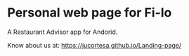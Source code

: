 # Personal web page for Fi-lo

A Restaurant Advisor app for Andorid.

Know about us at: https://jucortesa.github.io/Landing-page/

